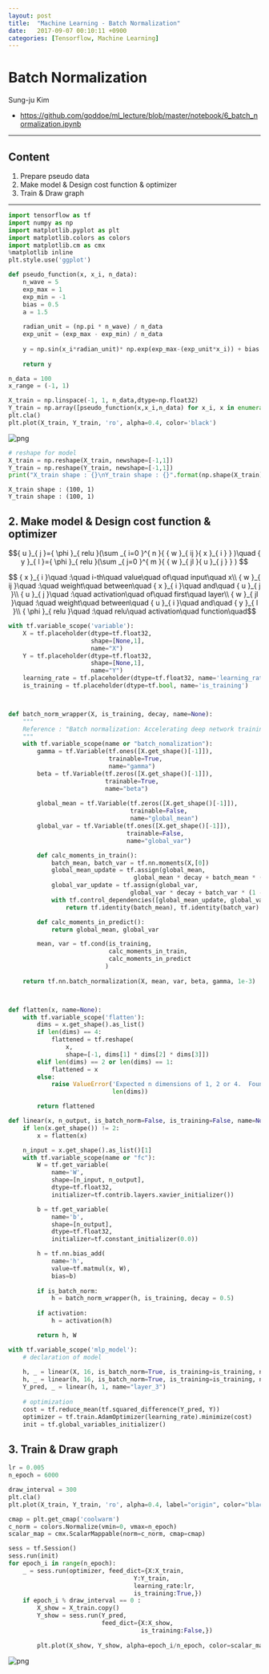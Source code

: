 ```yaml
---
layout: post
title:  "Machine Learning - Batch Normalization"
date:   2017-09-07 00:10:11 +0900
categories: [Tensorflow, Machine Learning]
---
```


# Batch Normalization
Sung-ju Kim
+ <a href="https://github.com/goddoe/ml_lecture/blob/master/notebook/6_batch_normalization.ipynb">https://github.com/goddoe/ml_lecture/blob/master/notebook/6_batch_normalization.ipynb</a>

- - -

## Content
1. Prepare pseudo data
2. Make model & Design cost function & optimizer
3. Train & Draw graph

- - -



```python
import tensorflow as tf
import numpy as np
import matplotlib.pyplot as plt
import matplotlib.colors as colors
import matplotlib.cm as cmx
%matplotlib inline
plt.style.use('ggplot')
```


```python
def pseudo_function(x, x_i, n_data):
    n_wave = 5
    exp_max = 1
    exp_min = -1
    bias = 0.5
    a = 1.5
    
    radian_unit = (np.pi * n_wave) / n_data
    exp_unit = (exp_max - exp_min) / n_data 
    
    y = np.sin(x_i*radian_unit)* np.exp(exp_max-(exp_unit*x_i)) + bias + a*x
    
    return y
```


```python
n_data = 100
x_range = (-1, 1)

X_train = np.linspace(-1, 1, n_data,dtype=np.float32)
Y_train = np.array([pseudo_function(x,x_i,n_data) for x_i, x in enumerate(list(X_train))], dtype=np.float32)
plt.cla()
plt.plot(X_train, Y_train, 'ro', alpha=0.4, color='black')
```



![png]({{site.url}}/assets/post/2017-09-07-batch-normalization/output_4_1.png)



```python
# reshape for model
X_train = np.reshape(X_train, newshape=[-1,1])
Y_train = np.reshape(Y_train, newshape=[-1,1])
print("X_train shape : {}\nY_train shape : {}".format(np.shape(X_train), np.shape(X_train)))
```

    X_train shape : (100, 1)
    Y_train shape : (100, 1)


## 2. Make model & Design cost function & optimizer

$${ u }_{ j }={ \phi  }_{ relu }(\sum _{ i=0 }^{ n }{ { w }_{ ij }{ x }_{ i } } )\quad { y }_{ l }={ \phi  }_{ relu }(\sum _{ j=0 }^{ m }{ { w }_{ jl }{ u }_{ j } } ) $$

$$ { x }_{ i }\quad :\quad i-th\quad value\quad of\quad input\quad x\\ { w }_{ ij }\quad :\quad weight\quad between\quad { x }_{ i }\quad and\quad { u }_{ j }\\ { u }_{ j }\quad :\quad activation\quad of\quad first\quad layer\\ { w }_{ jl }\quad :\quad weight\quad between\quad { u }_{ i }\quad and\quad { y }_{ l }\\ { \phi  }_{ relu }\quad :\quad relu\quad activation\quad function\quad$$


```python
with tf.variable_scope('variable'):
    X = tf.placeholder(dtype=tf.float32, 
                       shape=[None,1],
                       name="X")
    Y = tf.placeholder(dtype=tf.float32,
                       shape=[None,1],
                       name="Y")
    learning_rate = tf.placeholder(dtype=tf.float32, name='learning_rate')
    is_training = tf.placeholder(dtype=tf.bool, name='is_training')
```


```python


def batch_norm_wrapper(X, is_training, decay, name=None):
    """
    Reference : "Batch normalization: Accelerating deep network training by reducing internal covariate shift.", https://arxiv.org/abs/1502.03167
    """
    with tf.variable_scope(name or "batch_nomalization"):
        gamma = tf.Variable(tf.ones([X.get_shape()[-1]]), 
                            trainable=True, 
                            name="gamma")
        beta = tf.Variable(tf.zeros([X.get_shape()[-1]]), 
                           trainable=True, 
                           name="beta")
        
        global_mean = tf.Variable(tf.zeros([X.get_shape()[-1]]), 
                                  trainable=False, 
                                  name="global_mean")
        global_var = tf.Variable(tf.ones([X.get_shape()[-1]]), 
                                 trainable=False,
                                 name="global_var")

        def calc_moments_in_train():
            batch_mean, batch_var = tf.nn.moments(X,[0])
            global_mean_update = tf.assign(global_mean,
                                   global_mean * decay + batch_mean * (1 - decay))
            global_var_update = tf.assign(global_var,
                                  global_var * decay + batch_var * (1 - decay))
            with tf.control_dependencies([global_mean_update, global_var_update]):
                return tf.identity(batch_mean), tf.identity(batch_var)

        def calc_moments_in_predict():
            return global_mean, global_var

        mean, var = tf.cond(is_training, 
                            calc_moments_in_train,
                            calc_moments_in_predict
                           )
    
    return tf.nn.batch_normalization(X, mean, var, beta, gamma, 1e-3)



def flatten(x, name=None):
    with tf.variable_scope('flatten'):
        dims = x.get_shape().as_list()
        if len(dims) == 4:
            flattened = tf.reshape(
                x,
                shape=[-1, dims[1] * dims[2] * dims[3]])
        elif len(dims) == 2 or len(dims) == 1:
            flattened = x
        else:
            raise ValueError('Expected n dimensions of 1, 2 or 4.  Found:',
                             len(dims))

        return flattened

def linear(x, n_output, is_batch_norm=False, is_training=False, name=None, activation=None):
    if len(x.get_shape()) != 2:
        x = flatten(x)

    n_input = x.get_shape().as_list()[1]
    with tf.variable_scope(name or "fc"):
        W = tf.get_variable(
            name='W',
            shape=[n_input, n_output],
            dtype=tf.float32,
            initializer=tf.contrib.layers.xavier_initializer())

        b = tf.get_variable(
            name='b',
            shape=[n_output],
            dtype=tf.float32,
            initializer=tf.constant_initializer(0.0))

        h = tf.nn.bias_add(
            name='h',
            value=tf.matmul(x, W),
            bias=b)
        
        if is_batch_norm:
            h = batch_norm_wrapper(h, is_training, decay = 0.5)
        
        if activation:
            h = activation(h)

        return h, W
```


```python
with tf.variable_scope('mlp_model'):
    # declaration of model
    
    h, _ = linear(X, 16, is_batch_norm=True, is_training=is_training, name="layer_1", activation=tf.nn.relu)
    h, _ = linear(h, 16, is_batch_norm=True, is_training=is_training, name="layer_2", activation=tf.nn.relu)
    Y_pred, _ = linear(h, 1, name="layer_3")
    
    # optimization
    cost = tf.reduce_mean(tf.squared_difference(Y_pred, Y))
    optimizer = tf.train.AdamOptimizer(learning_rate).minimize(cost)
    init = tf.global_variables_initializer()
```

## 3. Train & Draw graph


```python
lr = 0.005
n_epoch = 6000

draw_interval = 300
plt.cla()
plt.plot(X_train, Y_train, 'ro', alpha=0.4, label="origin", color="black")

cmap = plt.get_cmap('coolwarm')
c_norm = colors.Normalize(vmin=0, vmax=n_epoch)
scalar_map = cmx.ScalarMappable(norm=c_norm, cmap=cmap)

sess = tf.Session() 
sess.run(init)
for epoch_i in range(n_epoch):
    _ = sess.run(optimizer, feed_dict={X:X_train, 
                                   Y:Y_train, 
                                   learning_rate:lr,
                                   is_training:True,})
    if epoch_i % draw_interval == 0 :
        X_show = X_train.copy()
        Y_show = sess.run(Y_pred, 
                          feed_dict={X:X_show, 
                                     is_training:False,})
        
        plt.plot(X_show, Y_show, alpha=epoch_i/n_epoch, color=scalar_map.to_rgba(epoch_i))
```


![png]({{site.url}}/assets/post/2017-09-07-batch-normalization/output_13_0.png)
